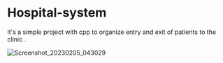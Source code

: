 # Hospital-system
it's a simple project with cpp to organize entry and exit of patients to the clinic .

![Screenshot_20230205_043029](https://user-images.githubusercontent.com/88557193/216826409-b566bf60-28b0-4696-87c7-bd25983ab093.png)
